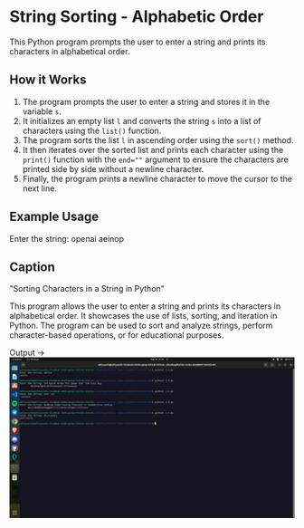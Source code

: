 # String Sorting - Alphabetic Order

This Python program prompts the user to enter a string and prints its characters in alphabetical order.

## How it Works

1. The program prompts the user to enter a string and stores it in the variable `s`.
2. It initializes an empty list `l` and converts the string `s` into a list of characters using the `list()` function.
3. The program sorts the list `l` in ascending order using the `sort()` method.
4. It then iterates over the sorted list and prints each character using the `print()` function with the `end=""` argument to ensure the characters are printed side by side without a newline character.
5. Finally, the program prints a newline character to move the cursor to the next line.

## Example Usage

Enter the string: openai
aeinop

## Caption

"Sorting Characters in a String in Python"

This program allows the user to enter a string and prints its characters in alphabetical order. It showcases the use of lists, sorting, and iteration in Python. The program can be used to sort and analyze strings, perform character-based operations, or for educational purposes.



Output ->
![](./3.4.png)

